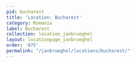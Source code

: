```yaml
---
pid: bucharest
title: 'Location: Bucharest'
category: Romania
label: Bucharest
collection: location_janbrueghel
layout: locationpage_janbrueghel
order: '075'
permalink: "/janbrueghel/locations/bucharest/"
---
```

